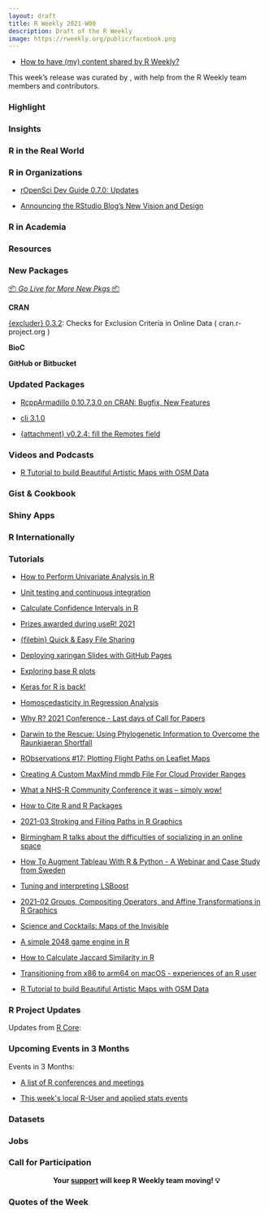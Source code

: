 ```yaml
---
layout: draft
title: R Weekly 2021-W00
description: Draft of the R Weekly
image: https://rweekly.org/public/facebook.png
---
```



+ [How to have (my) content shared by R Weekly?](https://github.com/rweekly/rweekly.org#how-to-have-my-content-shared-by-r-weekly)

This week’s release was curated by [](), with help from the R Weekly team members and contributors.



###  Highlight



### Insights



### R in the Real World



###  R in Organizations



+ [rOpenSci Dev Guide 0.7.0: Updates](https://ropensci.org/blog/2021/11/18/devguide-0.7.0/)


+ [Announcing the RStudio Blog’s New Vision and Design](https://www.rstudio.com/blog/announcing-the-rstudio-blog-s-new-vision-and-design/)

###  R in Academia



###  Resources



###  New Packages

<p class="added-hostname"><a href="https://rweekly.org/live" target="_blank" class="externalLink">📦 <i>Go Live for More New Pkgs</i> 📦</a></p>

**CRAN**

[{excluder} 0.3.2](https://cran.r-project.org/package=excluder): Checks for Exclusion Criteria in Online Data ( cran.r-project.org )

**BioC**



**GitHub or Bitbucket**

 

### Updated Packages


+ [RcppArmadillo 0.10.7.3.0 on CRAN: Bugfix, New Features](http://dirk.eddelbuettel.com/blog/2021/11/18#rcpparmadillo_0.10.7.3.0)

+ [cli 3.1.0](https://www.tidyverse.org/blog/2021/11/cli-3-1-0/)


+ [{attachment} v0.2.4: fill the Remotes field](https://rtask.thinkr.fr/attachment-v0-2-3-fill-the-remotes-field/)


###  Videos and Podcasts

+ [R Tutorial to build Beautiful Artistic Maps with OSM Data](https://www.youtube.com/watch?v=TDVXff6i3kw)


### Gist & Cookbook



### Shiny Apps



### R Internationally



###  Tutorials

+ [How to Perform Univariate Analysis in R](https://finnstats.com/index.php/2021/11/20/how-to-perform-univariate-analysis-in-r/)

+ [Unit testing and continuous integration](https://personalpages.manchester.ac.uk/staff/david.selby/rthritis/2021-11-19-unittesting)

+ [Calculate Confidence Intervals in R](https://finnstats.com/index.php/2021/11/18/calculate-confidence-intervals-in-r/)

+ [Prizes awarded during useR! 2021](https://user2021.r-project.org/blog/2021/11/18/awards/)

+ [{filebin} Quick & Easy File Sharing](https://datawookie.dev/blog/2021/11/filebin-quick-easy-file-sharing/)

+ [Deploying xaringan Slides with GitHub Pages](https://rviews.rstudio.com/2021/11/18/deploying-xaringan-slides-a-ten-step-github-pages-workflow/)

+ [Exploring base R plots](https://hohenfeld.is/posts/exploring-base-r-plots/)

+ [Keras for R is back!](https://blogs.rstudio.com/tensorflow/posts/2021-11-18-keras-updates)

+ [Homoscedasticity in Regression Analysis](https://finnstats.com/index.php/2021/11/17/homoscedasticity-in-regression-analysis/)

+ [Why R? 2021 Conference - Last days of Call for Papers](http://whyr.pl//foundation/2021/whyr2021-cfp-ends/)

+ [Darwin to the Rescue: Using Phylogenetic Information to Overcome the Raunkiaeran Shortfall](https://geekcologist.wordpress.com/2021/11/17/darwin-to-the-rescue-using-phylogenetic-information-to-overcome-the-raunkiaeran-shortfall/)

+ [RObservations #17: Plotting Flight Paths on Leaflet Maps](https://bensstats.wordpress.com/2021/11/16/robservations-17-plotting-flight-paths-on-leaflet-maps/)

+ [Creating A Custom MaxMind mmdb File For Cloud Provider Ranges](https://rud.is/b/2021/11/16/creating-a-custom-maxmind-mmdb-file-for-cloud-provider-ranges/)

+ [What a NHS-R Community Conference it was – simply wow!](https://nhsrcommunity.com/blog/what-a-nhs-r-community-conference-it-was-simply-wow/)

+ [How to Cite R and R Packages](https://ropensci.org/blog/2021/11/16/how-to-cite-r-and-r-packages/)

+ [2021-03  Stroking and Filling Paths in R Graphics](https://stattech.wordpress.fos.auckland.ac.nz/2021/11/16/2021-03-stroking-and-filling-paths-in-r-graphics/)

+ [Birmingham R talks about the difficulties of socializing in an online space](https://www.r-consortium.org/blog/2021/11/15/birmingham-r-talks-about-the-difficulties-of-socializing-in-an-online-space)

+ [How To Augment Tableau With R & Python - A Webinar and Case Study from Sweden](https://www.rstudio.com/blog/augment-tableau-with-r-python/)

+ [Tuning and interpreting LSBoost](https://thierrymoudiki.github.io/blog/2021/11/15/python/quasirandomizednn/mlsauce/tuning-explaining-lsboost)

+ [2021-02  Groups, Compositing Operators, and Affine Transformations in R Graphics](https://stattech.wordpress.fos.auckland.ac.nz/2021/11/15/2021-02-groups-compositing-operators-and-affine-transformations-in-r-graphics/)

+ [Science and Cocktails: Maps of the Invisible](https://jcheshire.com/visualisation/science-and-cocktails-maps-of-the-invisible/)


+ [A simple 2048 game engine in R](https://coolbutuseless.github.io/2021/11/14/a-simple-2048-game-engine-in-r/)


+ [How to Calculate Jaccard Similarity in R](https://finnstats.com/index.php/2021/11/13/how-to-calculate-jaccard-similarity-in-r/)

+ [Transitioning from x86 to arm64 on macOS - experiences of an R user](https://pat-s.me/transitioning-from-x86-to-arm64-on-macos-experiences-of-an-r-user/)

+ [R Tutorial to build Beautiful Artistic Maps with OSM Data](https://www.youtube.com/watch?v=TDVXff6i3kw)

<!--<div class="post-more-begin></div><div class="post-more-end"></div>-->

###  R Project Updates

Updates from [R Core](http://developer.r-project.org/blosxom.cgi/R-devel/NEWS):


###  Upcoming Events in 3 Months

Events in 3 Months:


+ [A list of R conferences and meetings](https://jumpingrivers.github.io/meetingsR/events.html)

+ [This week's local R-User and applied stats events](https://community.rstudio.com/c/irl)


### Datasets

### Jobs




###  Call for Participation


<p class="hide-support added-hostname support-rweekly" style="text-align: center;font-weight: bold;">Your <a class="non-visited externalLink" href="https://www.patreon.com/rweekly" onclick="pas(this)">support</a> will keep R Weekly team moving! 💡</p>

###  Quotes of the Week

